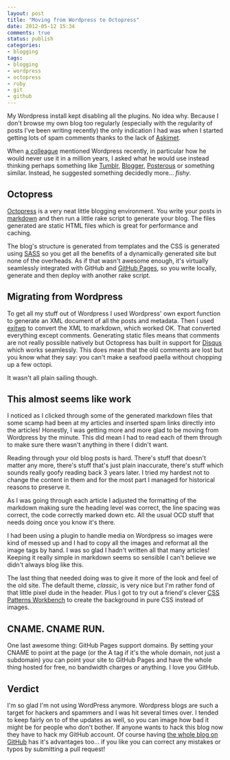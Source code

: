 ```yaml
---
layout: post
title: "Moving from Wordpress to Octopress"
date: 2012-05-12 15:34
comments: true
status: publish
categories: 
- blogging
tags: 
- blogging
- wordpress
- octopress
- ruby
- git
- github
---
```


My Wordpress install kept disabling all the plugins. No idea why. Because I don't browse my own blog too regularly (especially with the regularity of posts I've been writing recently) the only indication I had was when I started getting lots of spam comments thanks to the lack of [Askimet](http://akismet.com/).

When [a colleague](http://www.twitter.com/elduderino78) mentioned Wordpress recently, in particular how he would never use it in a million years, I asked what he would use instead thinking perhaps something like [Tumblr](http://www.tumblr.com), [Blogger](http://www.blogger.com), [Posterous](http://www.posterous.com) or something similar. Instead, he suggested something decidedly more... _fishy_.


## Octopress

[Octopress](http://octopress.org/) is a very neat little blogging environment. You write your posts in [markdown](http://daringfireball.net/projects/markdown/) and then run a little rake script to generate your blog. The files generated are static HTML files which is great for performance and caching.

The blog's structure is generated from templates and the CSS is generated using [SASS](http://sass-lang.com/) so you get all the benefits of a dynamically generated site but none of the overheads. As if that wasn't awesome enough, it's virtually seamlessly integrated with GitHub and [GitHub Pages](http://pages.github.com/), so you write locally, generate and then deploy with another rake script.


## Migrating from Wordpress

To get all my stuff out of Wordpress I used Wordpress' own export function to generate an XML document of all the posts and metadata. Then I used [exitwp](https://github.com/thomasf/exitwp) to convert the XML to markdown, which worked OK. That converted everything except comments. Generating static files means that comments are not really possible natively but Octopress has built in support for [Disqus](http://disqus.com/) which works seamlessly. This does mean that the old comments are lost but you know what they say: you can't make a seafood paella without chopping up a few octopi.

It wasn't all plain sailing though.


## This almost seems like work

I noticed as I clicked through some of the generated markdown files that some scamp had been at my articles and inserted spam links directly into the articles! Honestly, I was getting more and more glad to be moving from Wordpress by the minute. This did mean I had to read each of them through to make sure there wasn't anything in there I didn't want. 

Reading through your old blog posts is hard. There's stuff that doesn't matter any more, there's stuff that's just plain inaccurate, there's stuff which sounds really goofy reading back 3 years later. I tried my hardest not to change the content in them and for the most part I managed for historical reasons to preserve it.

As I was going through each article I adjusted the formatting of the markdown making sure the heading level was correct, the line spacing was correct, the code correctly marked down etc. All the usual OCD stuff that needs doing once you know it's there.

I had been using a plugin to handle media on Wordpress so images were kind of messed up and I had to copy all the images and reformat all the image tags by hand. I was so glad I hadn't written all that many articles! Keeping it really simple in markdown seems so sensible I can't believe we didn't always blog like this.

The last thing that needed doing was to give it more of the look and feel of the old site. The default theme, _classic_, is very nice but I'm rather fond of that little pixel dude in the header. Plus I got to try out a friend's clever [CSS Patterns Workbench](http://glan.github.com/CSS-Patterns-Workbench/) to create the background in pure CSS instead of images.


## CNAME. CNAME RUN.

One last awesome thing: GitHub Pages support domains. By setting your CNAME to point at the page (or the A tag if it's the whole domain, not just a subdomain) you can point your site to GitHub Pages and have the whole thing hosted for free, no bandwidth charges or anything. I love you GitHub.


## Verdict

I'm so glad I'm not using WordPress anymore. Wordpress blogs are such a target for hackers and spammers and I was hit several times over. I tended to keep fairly on to of the updates as well, so you can image how bad it might be for people who don't bother. If anyone wants to hack this blog now they have to hack my GitHub account. Of course having [the whole blog on GitHub](https://github.com/markstickley/norestfortheweekend) has it's advantages too... if you like you can correct any mistakes or typos by submitting a pull request!